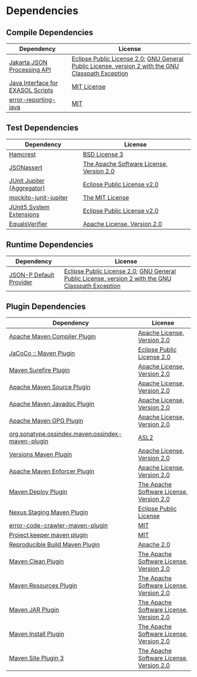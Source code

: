 <!-- @formatter:off -->
# Dependencies

## Compile Dependencies

| Dependency                             | License                                                                                                      |
| -------------------------------------- | ------------------------------------------------------------------------------------------------------------ |
| [Jakarta JSON Processing API][0]       | [Eclipse Public License 2.0][1]; [GNU General Public License, version 2 with the GNU Classpath Exception][2] |
| [Java Interface for EXASOL Scripts][3] | [MIT License][4]                                                                                             |
| [error-reporting-java][5]              | [MIT][4]                                                                                                     |

## Test Dependencies

| Dependency                       | License                                        |
| -------------------------------- | ---------------------------------------------- |
| [Hamcrest][7]                    | [BSD License 3][8]                             |
| [JSONassert][9]                  | [The Apache Software License, Version 2.0][10] |
| [JUnit Jupiter (Aggregator)][11] | [Eclipse Public License v2.0][12]              |
| [mockito-junit-jupiter][13]      | [The MIT License][14]                          |
| [JUnit5 System Extensions][15]   | [Eclipse Public License v2.0][16]              |
| [EqualsVerifier][17]             | [Apache License, Version 2.0][10]              |

## Runtime Dependencies

| Dependency                   | License                                                                                                      |
| ---------------------------- | ------------------------------------------------------------------------------------------------------------ |
| [JSON-P Default Provider][0] | [Eclipse Public License 2.0][1]; [GNU General Public License, version 2 with the GNU Classpath Exception][2] |

## Plugin Dependencies

| Dependency                                              | License                                        |
| ------------------------------------------------------- | ---------------------------------------------- |
| [Apache Maven Compiler Plugin][22]                      | [Apache License, Version 2.0][23]              |
| [JaCoCo :: Maven Plugin][24]                            | [Eclipse Public License 2.0][25]               |
| [Maven Surefire Plugin][26]                             | [Apache License, Version 2.0][23]              |
| [Apache Maven Source Plugin][28]                        | [Apache License, Version 2.0][23]              |
| [Apache Maven Javadoc Plugin][30]                       | [Apache License, Version 2.0][23]              |
| [Apache Maven GPG Plugin][32]                           | [Apache License, Version 2.0][10]              |
| [org.sonatype.ossindex.maven:ossindex-maven-plugin][34] | [ASL2][10]                                     |
| [Versions Maven Plugin][36]                             | [Apache License, Version 2.0][23]              |
| [Apache Maven Enforcer Plugin][38]                      | [Apache License, Version 2.0][23]              |
| [Maven Deploy Plugin][40]                               | [The Apache Software License, Version 2.0][10] |
| [Nexus Staging Maven Plugin][42]                        | [Eclipse Public License][43]                   |
| [error-code-crawler-maven-plugin][44]                   | [MIT][4]                                       |
| [Project keeper maven plugin][46]                       | [MIT][4]                                       |
| [Reproducible Build Maven Plugin][48]                   | [Apache 2.0][10]                               |
| [Maven Clean Plugin][50]                                | [The Apache Software License, Version 2.0][10] |
| [Maven Resources Plugin][52]                            | [The Apache Software License, Version 2.0][10] |
| [Maven JAR Plugin][54]                                  | [The Apache Software License, Version 2.0][10] |
| [Maven Install Plugin][56]                              | [The Apache Software License, Version 2.0][10] |
| [Maven Site Plugin 3][58]                               | [The Apache Software License, Version 2.0][10] |

[24]: https://www.eclemma.org/jacoco/index.html
[46]: https://github.com/exasol/project-keeper-maven-plugin
[5]: https://github.com/exasol/error-reporting-java
[16]: http://www.eclipse.org/legal/epl-v20.html
[10]: http://www.apache.org/licenses/LICENSE-2.0.txt
[26]: https://maven.apache.org/surefire/maven-surefire-plugin/
[42]: http://www.sonatype.com/public-parent/nexus-maven-plugins/nexus-staging/nexus-staging-maven-plugin/
[50]: http://maven.apache.org/plugins/maven-clean-plugin/
[4]: https://opensource.org/licenses/MIT
[13]: https://github.com/mockito/mockito
[36]: http://www.mojohaus.org/versions-maven-plugin/
[8]: http://opensource.org/licenses/BSD-3-Clause
[22]: https://maven.apache.org/plugins/maven-compiler-plugin/
[32]: http://maven.apache.org/plugins/maven-gpg-plugin/
[25]: https://www.eclipse.org/legal/epl-2.0/
[43]: http://www.eclipse.org/legal/epl-v10.html
[14]: https://github.com/mockito/mockito/blob/main/LICENSE
[48]: http://zlika.github.io/reproducible-build-maven-plugin
[54]: http://maven.apache.org/plugins/maven-jar-plugin/
[1]: https://projects.eclipse.org/license/epl-2.0
[23]: https://www.apache.org/licenses/LICENSE-2.0.txt
[38]: https://maven.apache.org/enforcer/maven-enforcer-plugin/
[3]: http://www.exasol.com
[12]: https://www.eclipse.org/legal/epl-v20.html
[56]: http://maven.apache.org/plugins/maven-install-plugin/
[11]: https://junit.org/junit5/
[34]: https://sonatype.github.io/ossindex-maven/maven-plugin/
[0]: https://github.com/eclipse-ee4j/jsonp
[15]: https://github.com/itsallcode/junit5-system-extensions
[9]: https://github.com/skyscreamer/JSONassert
[17]: http://www.jqno.nl/equalsverifier
[28]: https://maven.apache.org/plugins/maven-source-plugin/
[2]: https://projects.eclipse.org/license/secondary-gpl-2.0-cp
[7]: http://hamcrest.org/JavaHamcrest/
[40]: http://maven.apache.org/plugins/maven-deploy-plugin/
[58]: http://maven.apache.org/plugins/maven-site-plugin/
[52]: http://maven.apache.org/plugins/maven-resources-plugin/
[30]: https://maven.apache.org/plugins/maven-javadoc-plugin/
[44]: https://github.com/exasol/error-code-crawler-maven-plugin
